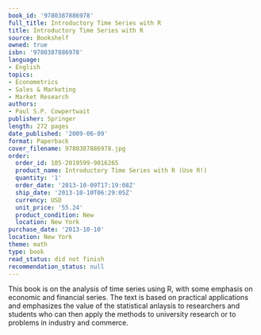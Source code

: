 ```yaml
---
book_id: '9780387886978'
full_title: Introductory Time Series with R
title: Introductory Time Series with R
source: Bookshelf
owned: true
isbn: '9780387886978'
language:
- English
topics:
- Econometrics
- Sales & Marketing
- Market Research
authors:
- Paul S.P. Cowpertwait
publisher: Springer
length: 272 pages
date_published: '2009-06-09'
format: Paperback
cover_filename: 9780387886978.jpg
order:
  order_id: 105-2019599-9016265
  product_name: Introductory Time Series with R (Use R!)
  quantity: '1'
  order_date: '2013-10-09T17:19:08Z'
  ship_date: '2013-10-10T06:29:05Z'
  currency: USD
  unit_price: '55.24'
  product_condition: New
  location: New York
purchase_date: '2013-10-10'
location: New York
theme: math
type: book
read_status: did not finish
recommendation_status: null
---
```

This book is on the analysis of time series using R, with some emphasis on economic and financial series. The text is based on practical applications and emphasizes the value of the statistical anlaysis to researchers and students who can then apply the methods to university research or to problems in industry and commerce.
